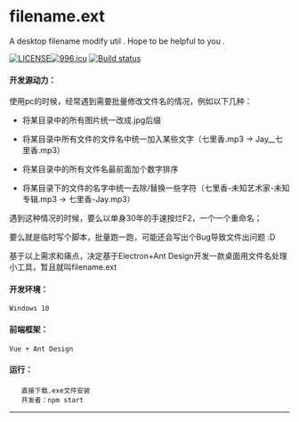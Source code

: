 # filename.ext

A desktop filename modify util . Hope to be helpful to you .

[![LICENSE](https://img.shields.io/badge/license-Anti%20996-blue.svg)](https://github.com/996icu/996.ICU/blob/master/LICENSE)[![996.icu](https://img.shields.io/badge/link-996.icu-red.svg)](https://996.icu) 
[![Build status](https://ci.appveyor.com/api/projects/status/cpa505mtx0ylsdme?svg=true)](https://ci.appveyor.com/project/ShenJet/filename-ext-s7tjm)

#### 开发源动力：

使用pc的时候，经常遇到需要批量修改文件名的情况，例如以下几种：

- 将某目录中的所有图片统一改成.jpg后缀

- 将某目录中所有文件的文件名中统一加入某些文字（七里香.mp3 -> Jay__七里香.mp3）

- 将某目录中的所有文件名最前面加个数字排序

- 将某目录下的文件的名字中统一去除/替换一些字符（七里香-未知艺术家-未知专辑.mp3 -> 七里香-Jay.mp3）

遇到这种情况的时候，要么以单身30年的手速按烂F2，一个一个重命名；

要么就是临时写个脚本，批量跑一跑，可能还会写出个Bug导致文件出问题 :D

基于以上需求和痛点，决定基于Electron+Ant Design开发一款桌面用文件名处理小工具，暂且就叫filename.ext

#### 开发环境：

```
Windows 10
```

#### 前端框架：

```
Vue + Ant Design
```

#### 运行：

```
   直接下载.exe文件安装
   开发者：npm start
```

---
